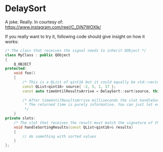 # DelaySort
A joke. Really.
In courtesy of: https://www.instagram.com/reel/C_DjN7WOXlk/

If you really want to try it, following code should give insight on how it works:

```c++
/* The class that receives the signal needs to inherit QObject */
class MyClass : public QObject
{
    Q_OBJECT
protected:
    void foo()
    {
        /* This is a QList of qint16 but it could equally be std::vector and any supported type. */
        const QList<qint16> source{ -2, 5, 1, 17 };
        const auto timeUntilResultsArrive = DelaySort::sort(source, this, &MyClass::handleSortingResults);
    
        /* After timeUntilResultsArrive milliseconds the slot handleSortingResults will be called with list of sorted values.
         * The returned time is purely informative. You can just let event loop run until slot is called.
         */
    }
private slots:
    /* The slot that receives the result must match the signature of the array it passed as parameter */
    void handleSortingResults(const QList<qint16>& results)
    {
        // do something with sorted values
    }
};
```
